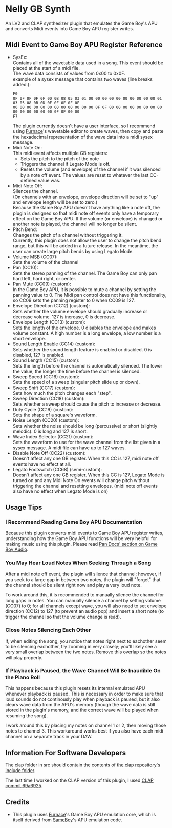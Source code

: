 # Nelly GB Synth

An LV2 and CLAP synthesizer plugin that emulates the Game Boy's APU and converts Midi events into Game Boy APU register writes.

## Midi Event to Game Boy APU Register Reference

- SysEx:  
	Contains all of the wavetable data used in a song. This event should be placed at the start of a midi file.  
	The wave data consists of values from 0x00 to 0x0F.  
	example of a sysex message that contains two waves (line breaks added.):  
	```
	F0
	0F 0F 0F 0F 0F 0D 0B 08 05 03 01 00 00 00 00 00 00 00 00 00 00 01 03 05 08 0B 0D 0F 0F 0F 0F 0F 
	00 00 00 00 00 00 00 00 00 00 00 00 0F 0F 00 00 00 00 00 00 00 00 00 00 00 00 00 00 0F 0F 00 00 
	F7
	```  
	The plugin currently doesn't have a user interface, so I recommend using [Furnace](https://github.com/tildearrow/furnace)'s wavetable editor to create waves, then copy and paste the hexadecimal representation of the wave data into a midi sysex message.
- Midi Note On:  
	This midi event affects multiple GB registers:  
	- Sets the pitch to the pitch of the note
	- Triggers the channel if Legato Mode is off.
	- Resets the volume (and envelope) of the channel if it was silenced by a note off event. The values are reset to whatever the last CC-defined value was.
- Midi Note Off:  
	Silences the channel.  
	(On channels with an envelope, envelope direction will be set to "up" and envelope length will be set to zero.)  
	Because the Game Boy APU doesn't have anything like a note off, the plugin is designed so that midi note off events only have a temporary effect on the Game Boy APU. If the volume (or envelope) is changed or another note is played, the channel will no longer be silent.
- Pitch Bend:  
	Changes the pitch of a channel without triggering it.  
	Currently, this plugin does not allow the user to change the pitch bend range, but this will be added in a future release. In the meantime, the user can create large pitch bends by using Legato Mode.
- Volume MSB (CC07):  
	Sets the volume of the channel
- Pan (CC10):  
	Sets the stereo panning of the channel. The Game Boy can only pan hard left, hard right, or center.
- Pan Mute (CC09) (custom):  
	In the Game Boy APU, it is possible to mute a channel by setting the panning value to 0. The Midi pan control does not have this functionality, so CC09 sets the panning register to 0 when CC09 is 127.
- Envelope Direction (CC12) (custom):  
	Sets whether the volume envelope should gradually increase or decrease volume. 127 is increase, 0 is decrease.
- Envelope Length (CC13) (custom):  
	Sets the length of the envelope. 0 disables the envelope and makes volume constant. A high number is a long envelope, a low number is a short envelope.
- Sound Length Enable (CC14) (custom):  
	Sets whether the sound length feature is enabled or disabled. 0 is disabled, 127 is enabled.
- Sound Length (CC15) (custom):  
	Sets the length before the channel is automatically silenced. The lower the value, the longer the time before the channel is silenced.
- Sweep Speed (CC16) (custom):  
	Sets the speed of a sweep (singular pitch slide up or down).
- Sweep Shift (CC17) (custom):  
	Sets how much the pitch changes each "step".
- Sweep Direction (CC18) (custom):  
	Sets whether a sweep should cause the pitch to increase or decrease.
- Duty Cycle (CC19) (custom):  
	Sets the shape of a square's waveform.
- Noise Length (CC20) (custom):  
	Sets whether the noise should be long (percussive) or short (slightly melodic). 0 is long and 127 is short.
- Wave Index Selector (CC21) (custom):  
	Sets the waveform to use for the wave channel from the list given in a sysex message. A midi file can have up to 127 waves.
- Disable Note Off (CC22) (custom):  
	Doesn't affect any one GB register. When this CC is 127, midi note off events have no effect at all.
- Legato Footswitch (CC68) (semi-custom):  
	Doesn't affect any one GB register. When this CC is 127, Legato Mode is turned on and any Midi Note On events will change pitch without triggering the channel and resetting envelopes. (midi note off events also have no effect when Legato Mode is on)

## Usage Tips

### I Recommend Reading Game Boy APU Documentation

Because this plugin converts midi events to Game Boy APU register writes, understanding how the Game Boy APU functions will be very helpful for making music using this plugin. Please read [Pan Docs' section on Game Boy Audio](https://gbdev.io/pandocs/Audio.html).

### You May Hear Loud Notes When Seeking Through a Song

After a midi note off event, the plugin will silence that channel; however, if you seek to a large gap in between two notes, the plugin will "forget" that the channel should be silent right now and play a very loud note.  

To work around this, it is recommended to manually silence the channel for long gaps in notes. You can manually silence a channel by setting volume (CC07) to 0; for all channels except wave, you will also need to set envelope direction (CC12) to 127 (to prevent an audio pop) and insert a short note (to trigger the channel so that the volume change is read).

### Close Notes Silencing Each Other

If, when editing the song, you notice that notes right next to eachother seem to be silencing eachother, try zooming in very closely; you'll likely see a very small overlap between the two notes. Remove this overlap so the notes will play properly.

### If Playback is Paused, the Wave Channel Will Be Inaudible On the Piano Roll

This happens because this plugin resets its internal emulated APU whenever playback is paused. This is necessary in order to make sure that loud sounds do not continously play when playback is paused, but it also clears wave data from the APU's memory (though the wave data is still stored in the plugin's memory, and the correct wave will be played when resuming the song).

I work around this by placing my notes on channel 1 or 2, then moving those notes to channel 3. This workaround works best if you also have each midi channel on a separate track in your DAW.

## Information For Software Developers

The clap folder in src should contain the contents of [the clap repository's include folder](https://github.com/free-audio/clap/tree/main/include/clap).

The last time I worked on the CLAP version of this plugin, I used [CLAP commit 69a6925](https://github.com/free-audio/clap/tree/69a69252fdd6ac1d06e246d9a04c0a89d9607a17).

## Credits

- This plugin uses [Furnace](https://github.com/tildearrow/furnace)'s Game Boy APU emulation core, which is itself derived from [SameBoy](https://github.com/LIJI32/SameBoy)'s APU emulation code.